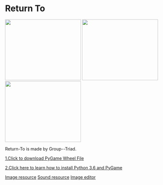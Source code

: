 # Return To
<img src ="https://github.com/FangfangLyu/Return-To/blob/master/Game%20Plan/Capture.JPG" width = "250" height = "200">             <img src = "https://github.com/FangfangLyu/Return-To/blob/master/Game%20Plan/Capture%202.JPG" width = "250" height = "200">            <img src = "https://github.com/FangfangLyu/Return-To/blob/master/Game%20Plan/Capture%203.JPG" width = "250" height = "200">
<p>Return-To is made by Group--Triad.</p>

<a href = "http://www.lfd.uci.edu/~gohlke/pythonlibs/#pygame"> 1.Click to download PyGame Wheel File
</a>

<a href = "https://youtu.be/_GikMdhAhv0">2.Click here to learn how to install Python 3.6 and PyGame
</a>

<a href = "http://www.maplesimulator.com/programs/bannedstory"> Image resource</a>
<a href = "http://www.freesound.org/">Sound resource</a>
<a href = "pixlr.com/editor/">Image editor</a>
